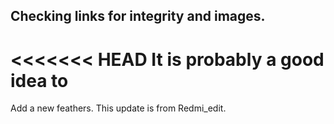 ## **Checking links for integrity and images.**
<<<<<<< HEAD
It is probably a good idea to
=======
Add a new feathers.
This update is from Redmi_edit. 
